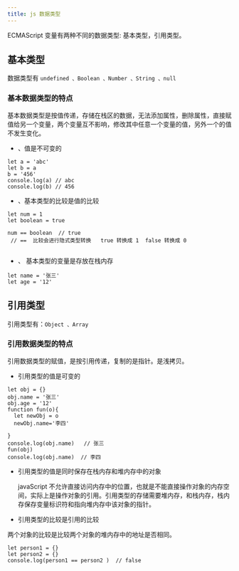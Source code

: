 ```yaml
---
title: js 数据类型
---
```


ECMAScript 变量有两种不同的数据类型: 基本类型，引用类型。

## 基本类型

数据类型有 `undefined 、Boolean 、Number 、String 、null`

### 基本数据类型的特点

基本数据类型是按值传递，存储在栈区的数据，无法添加属性，删除属性，直接赋值给另一个变量，两个变量互不影响，修改其中任意一个变量的值，另外一个的值不发生变化。

- 、值是不可变的

```
let a = 'abc'
let b = a
b = '456'
console.log(a) // abc
console.log(b) // 456
```

- 、基本类型的比较是值的比较

```
let num = 1
let boolean = true

num == boolean  // true
 // ==  比较会进行隐式类型转换   true 转换成 1  false 转换成 0


```

- 、 基本类型的变量是存放在栈内存

```
let name = '张三'
let age = '12'

```

## 引用类型

引用类型有：`Object 、Array`

### 引用数据类型的特点

引用数据类型的赋值，是按引用传递，复制的是指针。是浅拷贝。

- 引用类型的值是可变的

```
let obj = {}
obj.name = '张三'
obj.age = '12'
function fun(o){
  let newObj = o
  newObj.name='李四'

}
console.log(obj.name)   // 张三
fun(obj)
console.log(obj.name)  // 李四

```

- 引用类型的值是同时保存在栈内存和堆内存中的对象

  javaScript 不允许直接访问内存中的位置，也就是不能直接操作对象的内存空间，实际上是操作对象的引用。引用类型的存储需要堆内存，和栈内存，栈内存保存变量标识符和指向堆内存中该对象的指针。

- 引用类型的比较是引用的比较

两个对象的比较是比较两个对象的堆内存中的地址是否相同。

```
let person1 = {}
let person2 = {}
console.log(person1 == person2 )  // false

```
